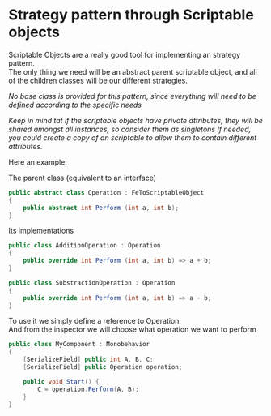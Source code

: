 # Strategy pattern through Scriptable objects

Scriptable Objects are a really good tool for implementing an strategy pattern.  
The only thing we need will be an abstract parent scriptable object, and all of the children classes will be our different strategies.

_No base class is provided for this pattern, since everything will need to be defined according to the specific needs_

_Keep in mind tat if the scriptable objects have private attributes, they will be shared amongst all instances, so consider them as singletons_
_If needed, you could create a copy of an scriptable to allow them to contain different attributes._

Here an example:

The parent class (equivalent to an interface)
```c#
public abstract class Operation : FeToScriptableObject 
{
    public abstract int Perform (int a, int b);
}
```
Its implementations
```c#
public class AdditionOperation : Operation
{
    public override int Perform (int a, int b) => a + b;
}
```

```c#
public class SubstractionOperation : Operation
{
    public override int Perform (int a, int b) => a - b;
}
```

To use it we simply define a reference to Operation:  
And from the inspector we will choose what operation we want to perform
```c#
public class MyComponent : Monobehavior
{
    [SerializeField] public int A, B, C;
    [SerializeField] public Operation operation;

    public void Start() {
        C = operation.Perform(A, B);
    }
}
```
